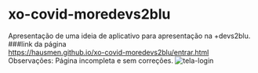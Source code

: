 # xo-covid-moredevs2blu
Apresentação de uma ideia de aplicativo para apresentação na +devs2blu. 
###link da página<br/>
https://hausmen.github.io/xo-covid-moredevs2blu/entrar.html
Observações: Página incompleta e sem correções.
![tela-login](https://user-images.githubusercontent.com/86447672/143872854-e079adb3-b517-4062-9b19-557f680b36b8.jpg)
